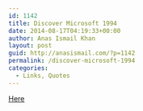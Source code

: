 ```yaml
---
id: 1142
title: Discover Microsoft 1994
date: 2014-08-17T04:19:33+00:00
author: Anas Ismail Khan
layout: post
guid: http://anasismail.com/?p=1142
permalink: /discover-microsoft-1994
categories:
  - Links, Quotes
---
```

[Here](http://www.microsoft.com/en-us/discover/1994/)